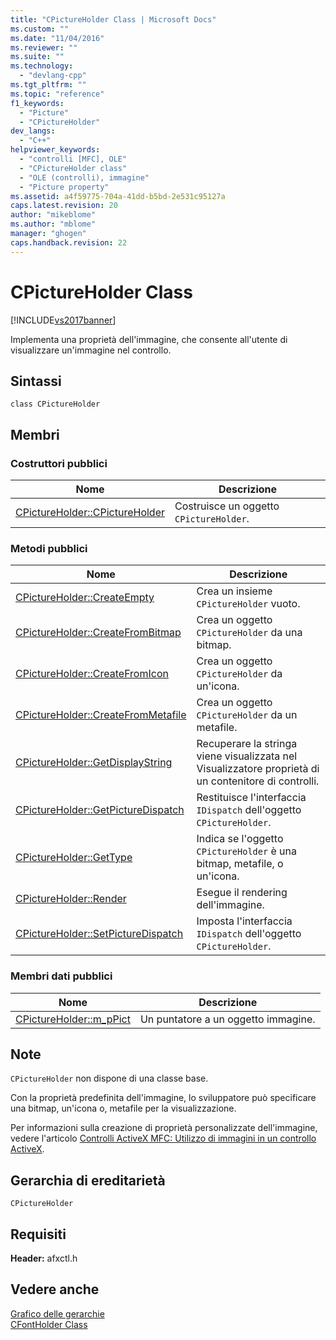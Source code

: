 ```yaml
---
title: "CPictureHolder Class | Microsoft Docs"
ms.custom: ""
ms.date: "11/04/2016"
ms.reviewer: ""
ms.suite: ""
ms.technology: 
  - "devlang-cpp"
ms.tgt_pltfrm: ""
ms.topic: "reference"
f1_keywords: 
  - "Picture"
  - "CPictureHolder"
dev_langs: 
  - "C++"
helpviewer_keywords: 
  - "controlli [MFC], OLE"
  - "CPictureHolder class"
  - "OLE (controlli), immagine"
  - "Picture property"
ms.assetid: a4f59775-704a-41dd-b5bd-2e531c95127a
caps.latest.revision: 20
author: "mikeblome"
ms.author: "mblome"
manager: "ghogen"
caps.handback.revision: 22
---
```

# CPictureHolder Class
[!INCLUDE[vs2017banner](../../assembler/inline/includes/vs2017banner.md)]

Implementa una proprietà dell'immagine, che consente all'utente di visualizzare un'immagine nel controllo.  
  
## Sintassi  
  
```  
class CPictureHolder  
```  
  
## Membri  
  
### Costruttori pubblici  
  
|Nome|Descrizione|  
|----------|-----------------|  
|[CPictureHolder::CPictureHolder](../Topic/CPictureHolder::CPictureHolder.md)|Costruisce un oggetto `CPictureHolder`.|  
  
### Metodi pubblici  
  
|Nome|Descrizione|  
|----------|-----------------|  
|[CPictureHolder::CreateEmpty](../Topic/CPictureHolder::CreateEmpty.md)|Crea un insieme `CPictureHolder` vuoto.|  
|[CPictureHolder::CreateFromBitmap](../Topic/CPictureHolder::CreateFromBitmap.md)|Crea un oggetto `CPictureHolder` da una bitmap.|  
|[CPictureHolder::CreateFromIcon](../Topic/CPictureHolder::CreateFromIcon.md)|Crea un oggetto `CPictureHolder` da un'icona.|  
|[CPictureHolder::CreateFromMetafile](../Topic/CPictureHolder::CreateFromMetafile.md)|Crea un oggetto `CPictureHolder` da un metafile.|  
|[CPictureHolder::GetDisplayString](../Topic/CPictureHolder::GetDisplayString.md)|Recuperare la stringa viene visualizzata nel Visualizzatore proprietà di un contenitore di controlli.|  
|[CPictureHolder::GetPictureDispatch](../Topic/CPictureHolder::GetPictureDispatch.md)|Restituisce l'interfaccia `IDispatch` dell'oggetto `CPictureHolder`.|  
|[CPictureHolder::GetType](../Topic/CPictureHolder::GetType.md)|Indica se l'oggetto `CPictureHolder` è una bitmap, metafile, o un'icona.|  
|[CPictureHolder::Render](../Topic/CPictureHolder::Render.md)|Esegue il rendering dell'immagine.|  
|[CPictureHolder::SetPictureDispatch](../Topic/CPictureHolder::SetPictureDispatch.md)|Imposta l'interfaccia `IDispatch` dell'oggetto `CPictureHolder`.|  
  
### Membri dati pubblici  
  
|Nome|Descrizione|  
|----------|-----------------|  
|[CPictureHolder::m\_pPict](../Topic/CPictureHolder::m_pPict.md)|Un puntatore a un oggetto immagine.|  
  
## Note  
 `CPictureHolder` non dispone di una classe base.  
  
 Con la proprietà predefinita dell'immagine, lo sviluppatore può specificare una bitmap, un'icona o, metafile per la visualizzazione.  
  
 Per informazioni sulla creazione di proprietà personalizzate dell'immagine, vedere l'articolo [Controlli ActiveX MFC: Utilizzo di immagini in un controllo ActiveX](../../mfc/mfc-activex-controls-using-pictures-in-an-activex-control.md).  
  
## Gerarchia di ereditarietà  
 `CPictureHolder`  
  
## Requisiti  
 **Header:** afxctl.h  
  
## Vedere anche  
 [Grafico delle gerarchie](../../mfc/hierarchy-chart.md)   
 [CFontHolder Class](../../mfc/reference/cfontholder-class.md)
